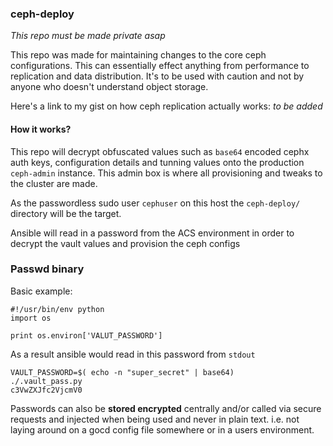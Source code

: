 ### ceph-deploy

*This repo must be made private asap*

This repo was made for maintaining changes to the core ceph configurations. This can essentially effect anything from performance to replication and data distribution. It's to be used with caution and not by anyone who doesn't understand object storage. 

Here's a link to my gist on how ceph replication actually works:
*to be added*

#### How it works?

This repo will decrypt obfuscated values such as `base64` encoded cephx auth keys, configuration details and tunning values onto the production `ceph-admin` instance. This admin box is where all provisioning and tweaks to the cluster are made. 

As the passwordless sudo user `cephuser` on this host the `ceph-deploy/` directory will be the target. 

Ansible will read in a password from the ACS environment in order to decrypt the vault values and provision the ceph configs

### Passwd binary

Basic example:

```
#!/usr/bin/env python
import os

print os.environ['VALUT_PASSWORD']
```
As a result ansible would read in this password from `stdout`

```
VAULT_PASSWORD=$( echo -n "super_secret" | base64)
./.vault_pass.py
c3VwZXJfc2VjcmV0
```
Passwords can also be **stored encrypted** centrally and/or called via secure requests and injected when being used and never in plain text. i.e. not laying around on a gocd config file somewhere or in a users environment.
